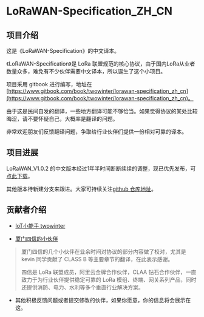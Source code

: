 
# LoRaWAN-Specification_ZH_CN

## 项目介绍

这是《LoRaWAN-Specification》的中文译本。

《LoRaWAN-Specification》是 LoRa 联盟规范的核心协议，由于国内LoRa从业者数量众多，难免有不少伙伴需要中文译本，所以诞生了这个小项目。

项目采用 gitbook 进行编写，地址在 [https://www.gitbook.com/book/twowinter/lorawan-specification_zh_cn](https://www.gitbook.com/book/twowinter/lorawan-specification_zh_cn)。

由于这是民间自发的翻译，一些地方翻译可能不够恰当。如果觉得协议的某处比较晦涩，请不要怀疑自己，大概率是翻译的问题。

非常欢迎朋友们反馈翻译问题，争取给行业伙伴们提供一份相对可靠的译本。

## 项目进展

LoRaWAN_V1.0.2 的中文版本经过1年半时间断断续续的调整，现已优先发布，可[点此下载](https://github.com/twowinter/LoRaWAN-Specification_ZH_CN/releases)。

其他版本待新建分支来跟进。大家可持续关注[github 仓库地址](https://github.com/twowinter/LoRaWAN-Specification_ZH_CN)。

## 贡献者介绍

- [IoT小能手 twowinter](https://blog.csdn.net/iotisan/)

- [厦门四信的小伙伴](http://www.four-faith.com/html/procenter/lora/)

> 厦门四信的几个小伙伴在业余时间对协议的部分内容做了校对，尤其是 kevin 同学贡献了 CLASS B 等主要章节的翻译，在此表示感谢。
>
> 四信是 LoRa 联盟成员，阿里云金牌合作伙伴，CLAA 钻石合作伙伴，一直致力于为行业伙伴提供稳定可靠的 LoRa 模组、终端、网关系列产品，同时还提供消防、电力、水利等多个垂直行业解决方案。

- 其他积极反馈问题或者提交修改的伙伴，如果你愿意，你的信息将会展示在这。

